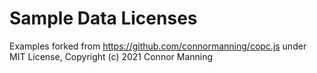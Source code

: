 # Sample Data Licenses

Examples forked from https://github.com/connormanning/copc.js under MIT License, Copyright (c) 2021 Connor Manning
